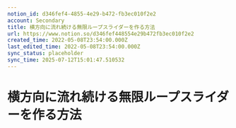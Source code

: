 ```yaml
---
notion_id: d346fef4-4855-4e29-b472-fb3ec010f2e2
account: Secondary
title: 横方向に流れ続ける無限ループスライダーを作る方法
url: https://www.notion.so/d346fef448554e29b472fb3ec010f2e2
created_time: 2022-05-08T23:54:00.000Z
last_edited_time: 2022-05-08T23:54:00.000Z
sync_status: placeholder
sync_time: 2025-07-12T15:01:47.510532
---
```

# 横方向に流れ続ける無限ループスライダーを作る方法
